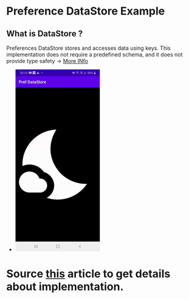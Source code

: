 # Preference DataStore Example

## What is DataStore ️?
Preferences DataStore stores and accesses data using keys. This implementation does not require a predefined schema, and it does not provide type safety -> [More INfo](https://developer.android.com/topic/libraries/architecture/datastore#prefs-vs-proto)
- ![DEMO](screens/datastore.gif)

# Source [this](https://medium.com/scalereal/hello-datastore-bye-sharedpreferences-android-f46c610b81d5) article to get details about implementation.
